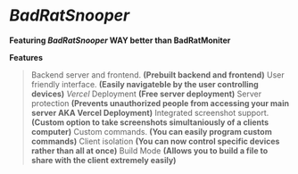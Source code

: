 # _BadRatSnooper_

**Featuring _BadRatSnooper_ WAY better than BadRatMoniter**

**Features**

> Backend server and frontend. **(Prebuilt backend and frontend)**
> User friendly interface. **(Easily navigateble by the user controlling devices)**
> _Vercel_ Deployment **(Free server deployment)**
> Server protection **(Prevents unauthorized people from accessing your main server AKA Vercel Deployment)**
> Integrated screenshot support. **(Custom option to take screenshots simultaniously of a clients computer)**
> Custom commands. **(You can easily program custom commands)**
> Client isolation **(You can now control specific devices rather than all at once)**
> Build Mode **(Allows you to build a file to share with the client extremely easily)**


